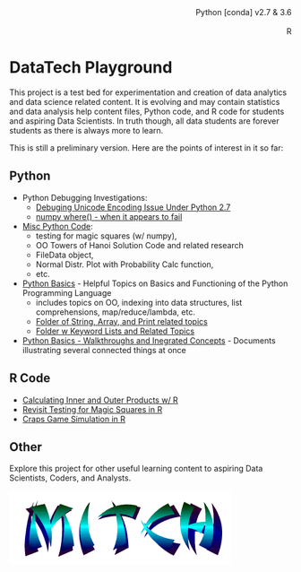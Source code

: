 
<div align="right">Python [conda] v2.7 & 3.6</div><br/>
<div align="right">R</div>

# DataTech Playground

This project is a test bed for experimentation and creation of data analytics and data science related content.  It is evolving and may contain statistics and data analysis help content files, Python code, and R code for students and aspiring Data Scientists.  In truth though, all data students are forever students as there is always more to learn.

This is still a preliminary version.  Here are the points of interest in it so far:

## Python

- Python Debugging Investigations:
  - [Debuging Unicode Encoding Issue Under Python 2.7](./PY_Debug_Investigations/PY27_UEE_UDE)
  - [numpy where() - when it appears to fail](./PY_Debug_Investigations)  
- [Misc Python Code](./Python_Misc): 
  - testing for magic squares (w/ numpy),
  - OO Towers of Hanoi Solution Code and related research
  - FileData object, 
  - Normal Distr. Plot with Probability Calc function, 
  - etc.
- [Python Basics](./PY_Basics) - Helpful Topics on Basics and Functioning of the Python Programming Language
  - includes topics on OO, indexing into data structures, list comprehensions, map/reduce/lambda, etc.
  - [Folder of String, Array, and Print related topics](./PY_Basics/str_arr_lst_prnt)
  - [Folder w Keyword Lists and Related Topics](./PY_Basics/kwrds)
- [Python Basics - Walkthroughs and Inegrated Concepts](./PY_Basics/Walkthroughs) - Documents illustrating several connected things at once

## R Code
- [Calculating Inner and Outer Products w/ R](http://htmlpreview.github.com/?https://github.com/TheMitchWorksPro/DataTech_Playground/blob/master/stats/TMWP_MatrixMath_Experimentation.html)
- [Revisit Testing for Magic Squares in R](./R_Misc/)
- [Craps Game Simulation in R](http://htmlpreview.github.com/?https://github.com/TheMitchWorksPro/DataTech_Playground/blob/master/R_Misc/TMWP_CrapsGameSimulation_R.html)

## Other
Explore this project for other useful learning content to aspiring Data Scientists, Coders, and Analysts.

![Mitch](https://github.com/TheMitchWorksPro/TestProject/blob/master/html_mitch_logo/Mitch_LogoBG.gif)

<!--

   Link testing: can't display notebooks yet ...
   http://htmlpreview.github.com/?https://github.com/TheMitchWorksPro/DataTech_Playground/blob/master/R_Misc/R_MagicSquare_Exploration.ipynb
   https://nbviewer.jupyter.org/github.com/TheMitchWorksPro/DataTech_Playground/blob/master/R_Misc/R_MagicSquare_Exploration.ipynb

   https://render.githubusercontent.com/view/ipynb?https://github.com/TheMitchWorksPro/DataTech_Playground/blob/master/R_Misc/R_MagicSquare_Exploration.ipynb

   Issue: 

   https://render.githubusercontent.com/view/ipynb?commit=24a4a32ee885d4ceb6166c83331decc2a44ed900&enc_url=68747470733a2f2f7261772e67697468756275736572636f6e74656e742e636f6d2f5468654d69746368576f726b7350726f2f44617461546563685f506c617967726f756e642f323461346133326565383835643463656236313636633833333331646563633261343465643930302f525f4d6973632f525f4d616769635371756172655f4578706c6f726174696f6e2e6970796e62&nwo=TheMitchWorksPro%2FDataTech_Playground&path=R_Misc%2FR_MagicSquare_Exploration.ipynb&repository_id=87484008&repository_type=Repository#ff6e4cb6-05b3-43c9-96d8-3117f999122f

-->
